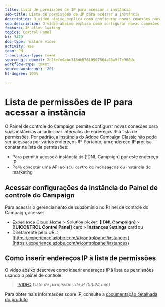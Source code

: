 ```yaml
---
title: Lista de permissões de IP para acessar a instância
seo-title: Lista de permissões de IP para acessar a instância
description: O vídeo abaixo explica como configurar novas conexões para suas instâncias, permitindo a listagem de intervalos de endereços IP.
seo-description: O vídeo abaixo explica como configurar novas conexões para suas instâncias, permitindo a listagem de intervalos de endereços IP.
feature: IP allow listing
topics: Control Panel
kt: 3479
doc-type: feature video
activity: use
team: PM
translation-type: tm+mt
source-git-commit: 2d28efe0abc313db87610507564a08a9f7e380dc
workflow-type: tm+mt
source-wordcount: '201'
ht-degree: 100%

---
```



# Lista de permissões de IP para acessar a instância

O Painel de controle do Campaign permite configurar novas conexões para suas instâncias ao adicionar intervalos de endereços IP à lista de permissões. Por padrão, a instância do Adobe Campaign Classic não pode ser acessada por vários endereços IP. Portanto, um endereço IP precisa constar na lista de permissões:

* Para permitir acesso à instância do [!DNL Campaign] por este endereço IP
* Para conectar uma API ao seu centro de mensagens ou instância de marketing

## Acessar configurações da instância do Painel de controle do Campaign

Para acessar o gerenciamento de subdomínio no Painel de controle do Campaign, acesse:

* [Experience Cloud Home](https://experience.adobe.com/#/home) > Solution picker: **[!DNL Campaign]** > **[!UICONTROL Control Panel]** card > **Instances Settings** card
ou
* Diretamente pelo URL: [https://experience.adobe.com/#/controlpanel/instances](https://experience.adobe.com/#/controlpanel/instances)

## Como inserir endereços IP à lista de permissões

O vídeo abaixo descreve como inserir endereços IP à lista de permissões usando o painel de controle.

>[!VIDEO](https://video.tv.adobe.com/v/28726?quality=12)
*Lista de permissões de IP (03:24 min)*

Para obter mais informações sobre IP, consulte a [documentação detalhada do produto](https://helpx.adobe.com/br/campaign/kb/control-panel-instance-settings.html).
